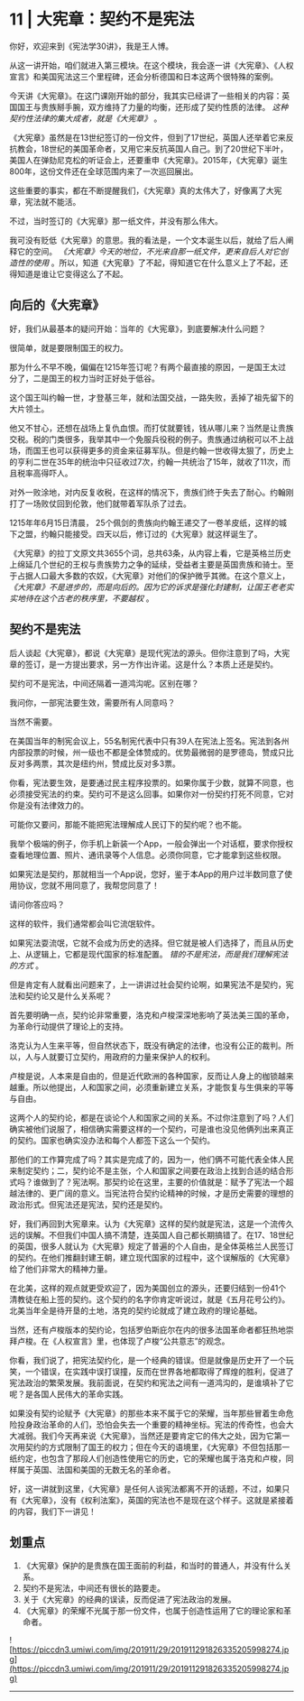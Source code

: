 # 11 | 大宪章：契约不是宪法

你好，欢迎来到《宪法学30讲》，我是王人博。

从这一讲开始，咱们就进入第三模块。在这个模块，我会逐一讲《大宪章》、《人权宣言》和美国宪法这三个里程碑，还会分析德国和日本这两个很特殊的案例。

今天讲《大宪章》。在这门课刚开始的部分，我其实已经讲了一些相关的内容：英国国王与贵族掰手腕，双方维持了力量的均衡，还形成了契约性质的法律。 *这种契约性法律的集大成者，就是《大宪章》* 。

《大宪章》虽然是在13世纪签订的一份文件，但到了17世纪，英国人还举着它来反抗教会，18世纪的美国革命者，又用它来反抗英国人自己。到了20世纪下半叶，美国人在弹劾尼克松的听证会上，还要重申《大宪章》。2015年，《大宪章》诞生800年，这份文件还在全球范围内来了一次巡回展出。

这些重要的事实，都在不断提醒我们，《大宪章》真的太伟大了，好像离了大宪章，宪法就不能活。

不过，当时签订的《大宪章》那一纸文件，并没有那么伟大。

我可没有贬低《大宪章》的意思。我的看法是，一个文本诞生以后，就给了后人阐释它的空间。 *《大宪章》今天的地位，不光来自那一纸文件，更来自后人对它创造性的使用* 。所以，知道《大宪章》了不起，得知道它在什么意义上了不起，还得知道是谁让它变得这么了不起。

## 向后的《大宪章》

好，我们从最基本的疑问开始：当年的《大宪章》，到底要解决什么问题？

很简单，就是要限制国王的权力。

那为什么不早不晚，偏偏在1215年签订呢？有两个最直接的原因，一是国王太过分了，二是国王的权力当时正好处于低谷。

这个国王叫约翰一世，才登基三年，就和法国交战，一路失败，丢掉了祖先留下的大片领土。

他又不甘心，还想在战场上复仇血恨。而打仗就要钱，钱从哪儿来？当然是让贵族交税。税的门类很多，我举其中一个免服兵役税的例子。贵族通过纳税可以不上战场，而国王也可以获得更多的资金来征募军队。但是约翰一世收得太狠了，历史上的亨利二世在35年的统治中只征收过7次，约翰一共统治了15年，就收了11次，而且税率高得吓人。

对外一败涂地，对内反复收税，在这样的情况下，贵族们终于失去了耐心。约翰刚打了一场败仗回到伦敦，他们就带着军队杀了过去。

1215年年6月15日清晨， 25个佩剑的贵族向约翰王递交了一卷羊皮纸，这样的城下之盟，约翰只能接受。四天以后，修订过的《大宪章》就这样诞生了。

《大宪章》的拉丁文原文共3655个词，总共63条，从内容上看，它是英格兰历史上绵延几个世纪的王权与贵族势力之争的延续，受益者主要是英国贵族和骑士。至于占据人口最大多数的农奴，《大宪章》对他们的保护微乎其微。在这个意义上， *《大宪章》不是进步的，而是向后的。因为它的诉求是强化封建制，让国王老老实实地待在这个古老的秩序里，不要越权* 。

## 契约不是宪法

后人谈起《大宪章》，都说《大宪章》是现代宪法的源头。但你注意到了吗，大宪章的签订，是一方提出要求，另一方作出许诺。这是什么？本质上还是契约。

契约可不是宪法，中间还隔着一道鸿沟呢。区别在哪？

我问你，一部宪法要生效，需要所有人同意吗？

当然不需要。

在美国当年的制宪会议上，55名制宪代表中只有39人在宪法上签名。宪法到各州内部投票的时候，州一级也不都是全体赞成的。优势最微弱的是罗德岛，赞成只比反对多两票，其次是纽约州，赞成比反对多3票。

你看，宪法要生效，是要通过民主程序投票的。如果你属于少数，就算不同意，也必须接受宪法的约束。契约可不是这么回事。如果你对一份契约打死不同意，它对你是没有法律效力的。

可能你又要问，那能不能把宪法理解成人民订下的契约呢？也不能。

我举个极端的例子，你手机上新装一个App，一般会弹出一个对话框，要求你授权查看地理位置、照片、通讯录等个人信息。必须你同意，它才能拿到这些权限。

如果宪法是契约，那就相当一个App说，您好，鉴于本App的用户过半数同意了使用协议，您就不用同意了，我帮您同意了！

请问你答应吗？

这样的软件，我们通常都会叫它流氓软件。

如果宪法耍流氓，它就不会成为历史的选择。但它就是被人们选择了，而且从历史上、从逻辑上，它都是现代国家的标准配置。 *错的不是宪法，而是我们理解宪法的方式* 。

但是肯定有人就看出问题来了，上一讲讲过社会契约论啊，如果宪法不是契约，宪法和契约论又是什么关系呢？

首先要明确一点，契约论非常重要，洛克和卢梭深深地影响了英法美三国的革命，为革命行动提供了理论上的支持。

洛克认为人生来平等，但自然状态下，既没有确定的法律，也没有公正的裁判。所以，人与人就要订立契约，用政府的力量来保护人的权利。

卢梭是说，人本来是自由的，但是近代欧洲的各种国家，反而让人身上的枷锁越来越重。所以他提出，人和国家之间，必须重新建立关系，才能恢复与生俱来的平等与自由。

这两个人的契约论，都是在谈论个人和国家之间的关系。不过你注意到了吗？人们确实被他们说服了，相信确实需要这样的一个契约，可是谁也没见他俩列出来真正的契约。国家也确实没办法和每个人都签下这么一个契约。

那他们的工作算完成了吗？其实是完成了的，因为一，他们俩不可能代表全体人民来制定契约；二，契约论不是主张，个人和国家之间要在政治上找到合适的结合形式吗？谁做到了？宪法啊。那契约论在这里，主要的价值就是：赋予了宪法一个超越法律的、更广阔的意义。当宪法符合契约论精神的时候，才是历史需要的理想的政治形式。但宪法还是宪法，契约还是契约。

好，我们再回到大宪章来。认为《大宪章》这样的契约就是宪法，这是一个流传久远的误解。不但我们中国人搞不清楚，连英国人自己都长期搞错了。在17、18世纪的英国，很多人就认为《大宪章》规定了普遍的个人自由，是全体英格兰人民签订的契约。在他们推翻封建王朝，建立现代国家的过程中，这个误解版的《大宪章》给了他们非常大的精神力量。

在北美，这样的观点就更受欢迎了，因为美国创立的源头，还要归结到一份41个清教徒在船上签的契约。这个契约的名字你肯定听说过，就是《五月花号公约》。北美当年全是待开垦的土地，洛克的契约论就成了建立政府的理论基础。

当然，还有卢梭版本的契约论，包括罗伯斯庇尔在内的很多法国革命者都狂热地崇拜卢梭。在《人权宣言》里，也体现了卢梭“公共意志”的观念。

你看，我们说了，把宪法契约化，是一个经典的错误。但是就像是历史开了一个玩笑，一个错误，在实践中误打误撞，反而在世界各地都取得了辉煌的胜利，促进了宪法政治的繁荣发展。我前面说，在契约和宪法之间有一道鸿沟的，是谁填补了它呢？是各国人民伟大的革命实践。

如果没有契约论赋予《大宪章》的那些本来不属于它的荣耀，当年那些冒着生命危险投身政治革命的人们，恐怕会失去一个重要的精神坐标。宪法的传奇性，也会大大减弱。我们今天再来说《大宪章》，当然还是要肯定它的伟大之处，因为它第一次用契约的方式限制了国王的权力；但在今天的语境里，《大宪章》不但包括那一纸约定，也包含了那段人们创造性使用它的历史，它的荣耀也属于洛克和卢梭，同样属于英国、法国和美国的无数无名的革命者。

好，这一讲就到这里，《大宪章》是任何人谈宪法都离不开的话题，不过，如果只有《大宪章》，没有《权利法案》，英国的宪法也不是现在这个样子。这就是紧接着的内容，我们下一讲见！

## 划重点


1. 《大宪章》保护的是贵族在国王面前的利益，和当时的普通人，并没有什么关系。
2. 契约不是宪法，中间还有很长的路要走。
3. 关于《大宪章》的经典的误读，反而促进了宪法政治的发展。
4. 《大宪章》的荣耀不光属于那一份文件，也属于创造性运用了它的理论家和革命者。




![https://piccdn3.umiwi.com/img/201911/29/201911291826335205998274.jpg](https://piccdn3.umiwi.com/img/201911/29/201911291826335205998274.jpg)

---
